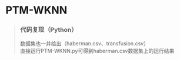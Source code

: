 # PTM-WKNN
> ### 代码复现（Python）
> 数据集也一并给出（haberman.csv、transfusion.csv）  
> 直接运行PTM-WKNN.py可得到haberman.csv数据集上的运行结果

